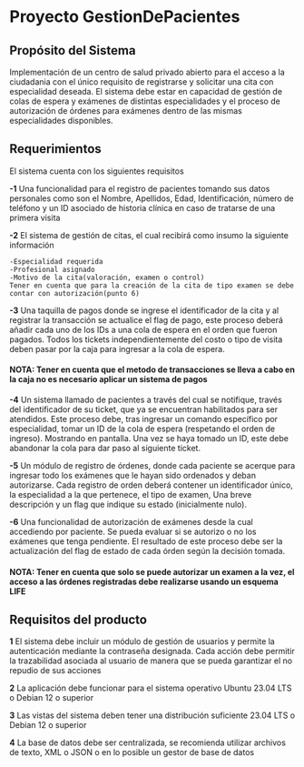 #  Proyecto GestionDePacientes

## Propósito del Sistema
Implementación de un centro de salud privado abierto para el acceso a la ciudadania con el único requisito de registrarse  y solicitar una cita con especialidad deseada. El sistema debe estar en capacidad de gestión de colas de espera y exámenes de distintas especialidades y el proceso de autorización de órdenes para exámenes dentro de las mismas especialidades disponibles.

## Requerimientos
El sistema cuenta con los siguientes requisitos

**-1** Una funcionalidad para el registro de pacientes tomando sus datos personales como son el Nombre, Apellidos, Edad, Identificación, número de teléfono y un ID asociado de historia clínica en caso de tratarse de una primera visita

**-2** El sistema de gestión de citas, el cual recibirá como insumo la siguiente información

    -Especialidad requerida
    -Profesional asignado
    -Motivo de la cita(valoración, examen o control)
    Tener en cuenta que para la creación de la cita de tipo examen se debe contar con autorización(punto 6)

**-3** Una taquilla de pagos donde se ingrese el identificador de la cita y al registrar la transacción se actualice el flag de pago, este proceso deberá añadir cada uno de los IDs a una cola de espera en el orden que fueron pagados. Todos los tickets independientemente del costo o tipo de visita deben pasar por la caja para ingresar a la cola de espera.

#### NOTA: Tener en cuenta que el metodo de transacciones se lleva a cabo en la caja no es necesario aplicar un sistema de pagos

**-4** Un sistema llamado de pacientes a través del cual se notifique,  través del identificador de su ticket, que ya se encuentran habilitados para ser atendidos. Este proceso debe, tras ingresar un comando específico por especialidad, tomar un ID de la cola de espera (respetando el orden de ingreso). Mostrando en pantalla. Una vez se haya tomado un ID, este debe abandonar la cola para dar paso al siguiente ticket.

**-5** Un módulo de registro de órdenes, donde cada paciente se acerque para ingresar todo los exámenes que le hayan sido ordenados y deban autorizarse. Cada registro de orden deberá contener un identificador único, la especialidad a la que pertenece, el tipo de examen, Una breve descripción y un flag que indique su estado (inicialmente nulo).

**-6** Una funcionalidad de autorización de exámenes desde la cual accediendo por paciente. Se pueda evaluar si se autorizo o no los exámenes que tenga pendiente. El resultado de este proceso debe ser la actualización del flag de estado de cada órden según la decisión tomada. 

#### NOTA: Tener en cuenta que solo se puede autorizar un examen a la vez, el acceso a las órdenes registradas debe realizarse usando un esquema LIFE

## Requisitos del producto

**1** El sistema debe incluir un módulo de gestión de usuarios y permite la autenticación mediante la contraseña designada. Cada acción debe permitir la trazabilidad asociada al usuario de manera que se pueda garantizar el no repudio de sus acciones

**2** La aplicación debe funcionar para el sistema operativo Ubuntu 23.04 LTS o Debian 12 o superior

**3** Las vistas del sistema deben tener una distribución suficiente 23.04 LTS o Debian 12 o superior

**4** La base de datos debe ser centralizada, se recomienda utilizar archivos de texto, XML o JSON o en lo posible un gestor de base de datos
